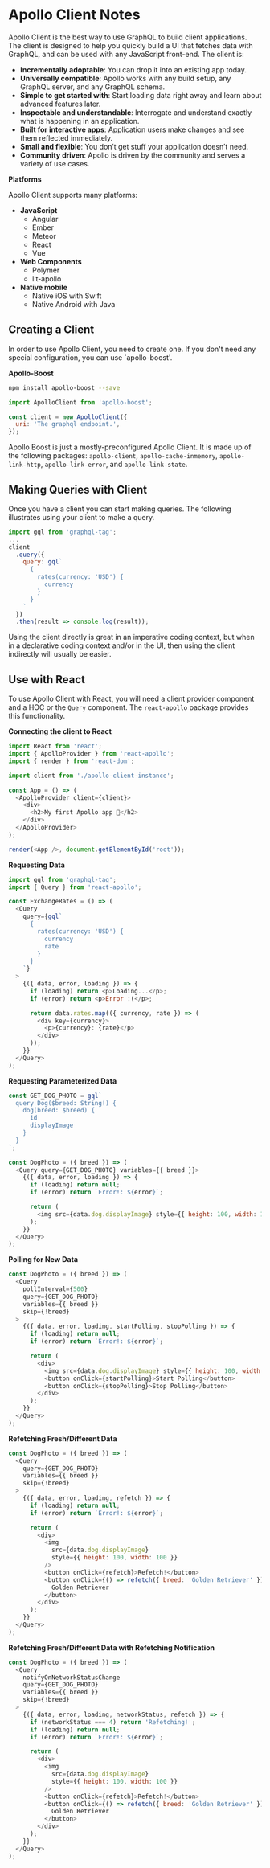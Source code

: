 # Apollo Client Notes

Apollo Client is the best way to use GraphQL to build client applications.  The
client is designed to help you quickly build a UI that fetches data with
GraphQL, and can be used with any JavaScript front-end.  The client is:

- **Incrementally adoptable**: You can drop it into an existing app today.
- **Universally compatible**: Apollo works with any build setup, any GraphQL
  server, and any GraphQL schema.
- **Simple to get started with**: Start loading data right away and learn about
  advanced features later.
- **Inspectable and understandable**: Interrogate and understand exactly what is
  happening in an application.
- **Built for interactive apps**: Application users make changes and see them
  reflected immediately.
- **Small and flexible**: You don’t get stuff your application doesn’t need.
- **Community driven**: Apollo is driven by the community and serves a variety
  of use cases.

**Platforms**

Apollo Client supports many platforms:

- **JavaScript**
  + Angular
  + Ember
  + Meteor
  + React
  + Vue
- **Web Components**
  + Polymer
  + lit-apollo
- **Native mobile**
  + Native iOS with Swift
  + Native Android with Java


## Creating a Client

In order to use Apollo Client, you need to create one.  If you don't need
any special configuration, you can use `apollo-boost'.

**Apollo-Boost**

```sh
npm install apollo-boost --save
```

```js
import ApolloClient from 'apollo-boost';

const client = new ApolloClient({
  uri: 'The graphql endpoint.',
});
```

Apollo Boost is just a mostly-preconfigured Apollo Client.  It is made up of the
following packages: `apollo-client`, `apollo-cache-inmemory`,
`apollo-link-http`, `apollo-link-error`, and `apollo-link-state`.


## Making Queries with Client

Once you have a client you can start making queries.  The following illustrates
using your client to make a query.

```js
import gql from 'graphql-tag';
...
client
  .query({
    query: gql`
      {
        rates(currency: 'USD') {
          currency
        }
      }
    `
  })
  .then(result => console.log(result));
```

Using the client directly is great in an imperative coding context, but when in
a declarative coding context and/or in the UI, then using the client indirectly
will usually be easier.


## Use with React

To use Apollo Client with React, you will need a client provider component and
a HOC or the `Query` component.  The `react-apollo` package provides this
functionality.

**Connecting the client to React**

```js
import React from 'react';
import { ApolloProvider } from 'react-apollo';
import { render } from 'react-dom';

import client from './apollo-client-instance';

const App = () => (
  <ApolloProvider client={client}>
    <div>
      <h2>My first Apollo app 🚀</h2>
    </div>
  </ApolloProvider>
);

render(<App />, document.getElementById('root'));
```

**Requesting Data**

```js
import gql from 'graphql-tag';
import { Query } from 'react-apollo';

const ExchangeRates = () => (
  <Query
    query={gql`
      {
        rates(currency: 'USD') {
          currency
          rate
        }
      }
    `}
  >
    {({ data, error, loading }) => {
      if (loading) return <p>Loading...</p>;
      if (error) return <p>Error :(</p>;

      return data.rates.map(({ currency, rate }) => (
        <div key={currency}>
          <p>{currency}: {rate}</p>
        </div>
      ));
    }}
  </Query>
);
```

**Requesting Parameterized Data**

```js
const GET_DOG_PHOTO = gql`
  query Dog($breed: String!) {
    dog(breed: $breed) {
      id
      displayImage
    }
  }
`;

const DogPhoto = ({ breed }) => (
  <Query query={GET_DOG_PHOTO} variables={{ breed }}>
    {({ data, error, loading }) => {
      if (loading) return null;
      if (error) return `Error!: ${error}`;

      return (
        <img src={data.dog.displayImage} style={{ height: 100, width: 100 }} />
      );
    }}
  </Query>
);
```

**Polling for New Data**

```js
const DogPhoto = ({ breed }) => (
  <Query
    pollInterval={500}
    query={GET_DOG_PHOTO}
    variables={{ breed }}
    skip={!breed}
  >
    {({ data, error, loading, startPolling, stopPolling }) => {
      if (loading) return null;
      if (error) return `Error!: ${error}`;

      return (
        <div>
          <img src={data.dog.displayImage} style={{ height: 100, width: 100 }} />
          <button onClick={startPolling}>Start Polling</button>
          <button onClick={stopPolling}>Stop Polling</button>
        </div>
      );
    }}
  </Query>
);
```

**Refetching Fresh/Different Data**

```js
const DogPhoto = ({ breed }) => (
  <Query
    query={GET_DOG_PHOTO}
    variables={{ breed }}
    skip={!breed}
  >
    {({ data, error, loading, refetch }) => {
      if (loading) return null;
      if (error) return `Error!: ${error}`;

      return (
        <div>
          <img
            src={data.dog.displayImage}
            style={{ height: 100, width: 100 }}
          />
          <button onClick={refetch}>Refetch!</button>
          <button onClick={() => refetch({ breed: 'Golden Retriever' }) }>
            Golden Retriever
          </button>
        </div>
      );
    }}
  </Query>
);
```

**Refetching Fresh/Different Data with Refetching Notification**

```js
const DogPhoto = ({ breed }) => (
  <Query
    notifyOnNetworkStatusChange
    query={GET_DOG_PHOTO}
    variables={{ breed }}
    skip={!breed}
  >
    {({ data, error, loading, networkStatus, refetch }) => {
      if (networkStatus === 4) return 'Refetching!';
      if (loading) return null;
      if (error) return `Error!: ${error}`;

      return (
        <div>
          <img
            src={data.dog.displayImage}
            style={{ height: 100, width: 100 }}
          />
          <button onClick={refetch}>Refetch!</button>
          <button onClick={() => refetch({ breed: 'Golden Retriever' }) }>
            Golden Retriever
          </button>
        </div>
      );
    }}
  </Query>
);
```
